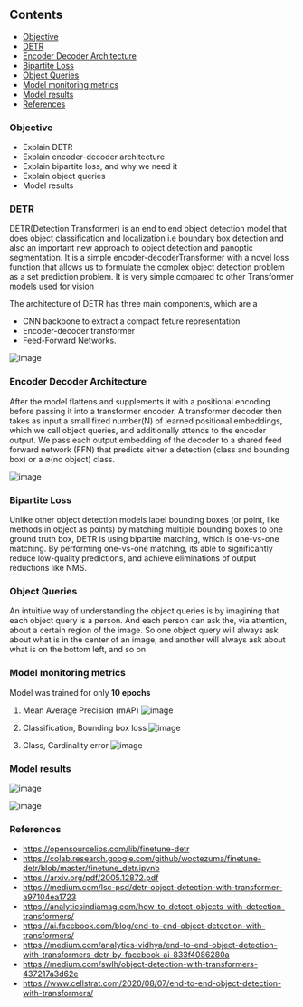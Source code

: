 ## Contents

- [Objective](#objective)
- [DETR](#detr)
- [Encoder Decoder Architecture](#encoder-decoder-architecture)
- [Bipartite Loss](#bipartite-loss)
- [Object Queries](#object-queries)
- [Model monitoring metrics](#model-monitoring-metrics)
- [Model results](#model-results)
- [References](#references) 


### Objective

- Explain DETR
- Explain encoder-decoder architecture
- Explain bipartite loss, and why we need it
- Explain object queries
- Model results


### DETR

DETR(Detection Transformer) is an end to end object detection model that does object classification and localization i.e boundary box detection and also an important new approach to object detection and panoptic segmentation. It is a simple encoder-decoderTransformer with a novel loss function that allows us to formulate the complex object detection problem as a set prediction problem. It is very simple compared to other Transformer models used for vision

The architecture of DETR has three main components, which are a 

- CNN backbone to extract a compact feture representation 
- Encoder-decoder transformer
- Feed-Forward Networks.


![image](https://user-images.githubusercontent.com/47082769/129408138-9241e7fc-be06-444f-81af-2bb7dd1bdca9.png)



### Encoder Decoder Architecture

After the model flattens and supplements it with a positional encoding before passing it into a transformer encoder. A transformer decoder then takes as input a small fixed number(N) of learned positional embeddings, which we call object queries, and additionally attends to the encoder output. We pass each output embedding of the decoder to a shared feed forward network (FFN) that predicts either a detection (class and bounding box) or a ∅(no object) class.


![image](https://user-images.githubusercontent.com/47082769/129408447-d67b443e-8295-4105-b503-61e5f76fb1cc.png)


### Bipartite Loss

Unlike other object detection models label bounding boxes (or point, like methods in object as points) by matching multiple bounding boxes to one ground truth box, DETR is using bipartite matching, which is one-vs-one matching.
By performing one-vs-one matching, its able to significantly reduce low-quality predictions, and achieve eliminations of output reductions like NMS.


### Object Queries

An intuitive way of understanding the object queries is by imagining that each object query is a person. And each person can ask the, via attention, about a certain region of the image. So one object query will always ask about what is in the center of an image, and another will always ask about what is on the bottom left, and so on


### Model monitoring metrics

Model was trained for only **10 epochs**

1. Mean Average Precision (mAP)
![image](https://user-images.githubusercontent.com/47082769/129409703-662b732d-323b-4778-a6ce-9387d818e7d1.png)


2. Classification, Bounding box loss
![image](https://user-images.githubusercontent.com/47082769/129410236-a904b9b6-fc58-4e14-b818-6e17ea2a091d.png)


3. Class, Cardinality error
![image](https://user-images.githubusercontent.com/47082769/129410302-5055c3f3-6311-4056-8141-1e2454a0fd68.png)


### Model results

![image](https://user-images.githubusercontent.com/47082769/129409311-e6034a80-108b-4943-82d8-891606ad7add.png)

![image](https://user-images.githubusercontent.com/47082769/129409363-354c2024-005e-4655-bf92-bd827a3dfd89.png)


### References

- https://opensourcelibs.com/lib/finetune-detr
- https://colab.research.google.com/github/woctezuma/finetune-detr/blob/master/finetune_detr.ipynb
- https://arxiv.org/pdf/2005.12872.pdf
- https://medium.com/lsc-psd/detr-object-detection-with-transformer-a97104ea1723
- https://analyticsindiamag.com/how-to-detect-objects-with-detection-transformers/
- https://ai.facebook.com/blog/end-to-end-object-detection-with-transformers/
- https://medium.com/analytics-vidhya/end-to-end-object-detection-with-transformers-detr-by-facebook-ai-833f4086280a
- https://medium.com/swlh/object-detection-with-transformers-437217a3d62e
- https://www.cellstrat.com/2020/08/07/end-to-end-object-detection-with-transformers/




















